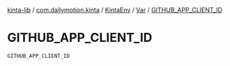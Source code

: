 [kinta-lib](../../../index.md) / [com.dailymotion.kinta](../../index.md) / [KintaEnv](../index.md) / [Var](index.md) / [GITHUB_APP_CLIENT_ID](./-g-i-t-h-u-b_-a-p-p_-c-l-i-e-n-t_-i-d.md)

# GITHUB_APP_CLIENT_ID

`GITHUB_APP_CLIENT_ID`